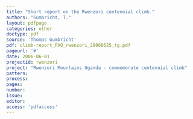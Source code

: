 ```yaml
---
title: "Short report on the Rwenzori centennial climb."
authors: "Gumbricht, T."
layout: pdfpage
categories: other
doctype: pdf
source: 'Thomas Gumbricht'
pdf: climb-report_FAO_rwenzori_20060625_tg.pdf
pageurl: '#'
date: 2006-06-01
projectid: rwenzori
project: "Rwenzori Mountains Uganda - commemorate centennial climb"
pattern:
process:
pages:
number:
issue:
editor:
access: 'pdfaccess'
---
```

